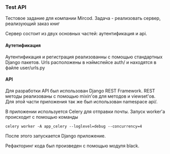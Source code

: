 ### Test API
Тестовое задание для компании Mircod. Задача - реализовать сервер, реализующий заказ книг

Сервер состоит из двух основных частей: аутентификация и api.

#### Аутетификация
Аутентификация и регистрация реализованны с помощью стандартных Django пакетов. 
Urls расположены в нэймспейсе auth/ и находятся в файле user/urls.py

#### API
Для разработки API был использован Django REST Framework. REST методы реализованы с помощью mixin'ов для методов и viewset'ов.
<br> Для этой части приложения так же был использован namespace api/.

В приложении используется Celery для отправки почты. 
Запуск worker'а происходит с помощью команды
```
celery worker -A app_celery --loglevel=debug --concurrency=4
```
После этого запускается Django приложение.

Рефакторинг кода был произведен с помощью модуля black.
